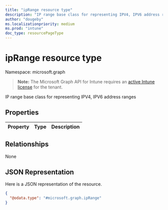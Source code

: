 ```yaml
---
title: "ipRange resource type"
description: "IP range base class for representing IPV4, IPV6 address ranges"
author: "dougeby"
ms.localizationpriority: medium
ms.prod: "intune"
doc_type: resourcePageType
---
```


# ipRange resource type

Namespace: microsoft.graph

> **Note:** The Microsoft Graph API for Intune requires an [active Intune license](https://go.microsoft.com/fwlink/?linkid=839381) for the tenant.

IP range base class for representing IPV4, IPV6 address ranges

## Properties
|Property|Type|Description|
|:---|:---|:---|

## Relationships
None

## JSON Representation
Here is a JSON representation of the resource.
<!-- {
  "blockType": "resource",
  "@odata.type": "microsoft.graph.ipRange"
}
-->
``` json
{
  "@odata.type": "#microsoft.graph.ipRange"
}
```




